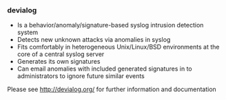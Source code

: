 ### devialog ###
* Is a behavior/anomaly/signature-based syslog intrusion detection system
* Detects new unknown attacks via anomalies in syslog
* Fits comfortably in heterogeneous Unix/Linux/BSD environments at the core of a central syslog server
* Generates its own signatures
* Can email anomalies with included generated signatures in to administrators to ignore future similar events

Please see http://devialog.org/ for further information and documentation
